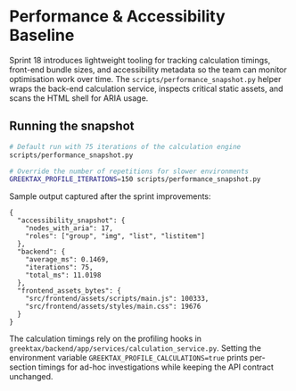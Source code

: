 # Performance & Accessibility Baseline

Sprint 18 introduces lightweight tooling for tracking calculation timings,
front-end bundle sizes, and accessibility metadata so the team can monitor
optimisation work over time. The `scripts/performance_snapshot.py` helper wraps
the back-end calculation service, inspects critical static assets, and scans the
HTML shell for ARIA usage.

## Running the snapshot

```bash
# Default run with 75 iterations of the calculation engine
scripts/performance_snapshot.py

# Override the number of repetitions for slower environments
GREEKTAX_PROFILE_ITERATIONS=150 scripts/performance_snapshot.py
```

Sample output captured after the sprint improvements:

```
{
  "accessibility_snapshot": {
    "nodes_with_aria": 17,
    "roles": ["group", "img", "list", "listitem"]
  },
  "backend": {
    "average_ms": 0.1469,
    "iterations": 75,
    "total_ms": 11.0198
  },
  "frontend_assets_bytes": {
    "src/frontend/assets/scripts/main.js": 100333,
    "src/frontend/assets/styles/main.css": 19676
  }
}
```

The calculation timings rely on the profiling hooks in
`greektax/backend/app/services/calculation_service.py`. Setting the environment
variable `GREEKTAX_PROFILE_CALCULATIONS=true` prints per-section timings for
ad-hoc investigations while keeping the API contract unchanged.
